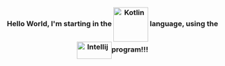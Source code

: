 <div>
  <h3 align="center">Hello World, I'm starting in the 
            <img align="center" alt="Kotlin" height="80" width="80" src="https://cdn.jsdelivr.net/gh/devicons/devicon@latest/icons/kotlin/kotlin-original-wordmark.svg" />
           language, using the<img align="center" alt="Intellij" height="40" width="80" src="https://cdn.jsdelivr.net/gh/devicons/devicon@latest/icons/intellij/intellij-original.svg" />program!!! </h3>
</div>
